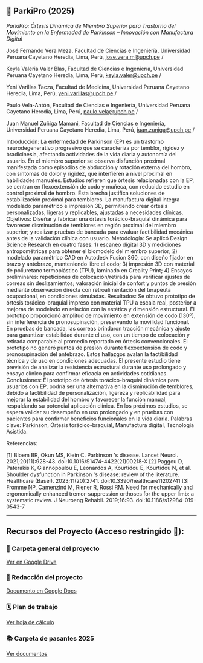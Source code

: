 ## 📌 ParkiPro (2025)

*ParkiPro: Órtesis Dinámica de Miembro Superior para Trastorno del Movimiento en la Enfermedad de Parkinson – Innovación con Manufactura Digital*

José Fernando Vera Meza, Facultad de Ciencias e Ingeniería, Universidad Peruana Cayetano Heredia, Lima, Perú, jose.vera.m@upch.pe /

Keyla Valeria Valer Blas, Facultad de Ciencias e Ingeniería, Universidad Peruana Cayetano Heredia, Lima, Perú, keyla.valer@upch.pe /

Yeni Varillas Tacza, Facultad de Medicina, Universidad Peruana Cayetano Heredia, Lima, Perú, yeni.varillas@upch.pe /

Paulo Vela-Antón, Facultad de Ciencias e Ingeniería, Universidad Peruana Cayetano Heredia, Lima, Perú, paulo.vela@upch.pe /

Juan Manuel Zuñiga Mamani, Facultad de Ciencias e Ingeniería, Universidad Peruana Cayetano Heredia, Lima, Perú, juan.zuniga@upch.pe /

Introducción:  La enfermedad de Parkinson (EP) es un trastorno neurodegenerativo progresivo que se caracteriza por temblor, rigidez y bradicinesia, afectando actividades de la vida diaria y autonomía del usuario. En el miembro superior se observa disfunción proximal manifestada como episodios de abducción y rotación externa del hombro, con síntomas de dolor y rigidez, que interfieren a nivel proximal en habilidades manuales. Estudios refieren que órtesis relacionadas con la EP, se centran en  flexoextensión de codo y muñeca, con reducido estudio en control proximal de hombro. Esta brecha justifica soluciones de estabilización proximal para temblores. La manufactura digital integra modelado paramétrico e impresión 3D, permitiendo crear órtesis personalizadas, ligeras y replicables, ajustadas a necesidades clínicas. Objetivos: Diseñar y fabricar una órtesis torácico-braquial dinámica para favorecer disminución de temblores en región proximal del miembro superior; y realizar pruebas de bancada para evaluar factibilidad mecánica antes de la validación clínica con usuario. Metodología: Se aplicó Design Science Research en cuatro fases: 1) escaneo digital 3D y mediciones antropométricas para obtener el biomodelo del miembro superior; 2) modelado paramétrico CAD en Autodesk Fusion 360, con diseño fijador en brazo y antebrazo, manteniendo libre el codo; 3) impresión 3D con material de poliuretano termoplástico (TPU), laminado en Creality Print; 4) Ensayos preliminares: repeticiones de colocación/retirada para verificar ajustes de correas sin deslizamientos; valoración inicial de confort y puntos de presión mediante observación directa con retroalimentación del terapeuta ocupacional, en condiciones simuladas. Resultados: Se obtuvo prototipo de órtesis torácico-braquial impreso con material  TPU a escala real, posterior a mejoras de modelado en relación con la estética y dimensión estructural. El prototipo proporcionó amplitud de movimiento en extensión de codo (130º), sin interferencia de pronosupinación, preservando la movilidad funcional. En pruebas de bancada, las correas brindaron tracción mecánica y ajuste para garantizar estabilidad durante el uso, con un tiempo de colocación y retirada comparable al promedio reportado en órtesis convencionales. El prototipo no generó puntos de presión durante flexoextensión de codo y pronosupinación del antebrazo. Estos hallazgos avalan la factibilidad técnica y de uso en condiciones adecuadas. El presente estudio tiene previsión de analizar la resistencia estructural durante uso prolongado y ensayo clínico para confirmar  eficacia en actividades cotidianas. Conclusiones: El prototipo de órtesis torácico-braquial dinámica para usuarios con EP, podría ser una alternativa en la disminución de temblores, debido a  factibilidad de personalización, ligereza y replicabilidad para mejorar la estabilidad del hombro y favorecer la función manual,  respaldando su potencial aplicación clínica. En los próximos estudios, se espera validar su desempeño en uso prolongado y en pruebas con pacientes para confirmar beneficios funcionales en la vida diaria.
Palabras clave: Parkinson, Órtesis torácico-braquial, Manufactura digital, Tecnología Asistida.

Referencias:

[1] Bloem BR, Okun MS, Klein C. Parkinson 's disease. Lancet Neurol. 2021;20(11):928-43. doi:10.1016/S1474-4422(21)00218-X
[2] Paggou D, Paterakis K, Giannopoulou E, Leonardos A, Kourtidou E, Kourtidou N, et al. Shoulder dysfunction in Parkinson 's disease: review of the literature. Healthcare (Basel). 2023;11(20):2741. doi:10.3390/healthcare11202741
[3] Fromme NP, Camenzind M, Riener R, Rossi RM. Need for mechanically and ergonomically enhanced tremor-suppression orthoses for the upper limb: a systematic review. J Neuroeng Rehabil. 2019;16:93. doi:10.1186/s12984-019-0543-7

______________________________________________________________________

## Recursos del Proyecto (Acceso restringido 🚫):

### 📁 Carpeta general del proyecto
[Ver en Google Drive](https://drive.google.com/drive/u/2/folders/1jUzAYHSpcX_H1X8Ru-A4L9icyewhnsMF)

### 📃 Redacción del proyecto
[Documento en Google Docs](https://docs.google.com/document/d/1Ec8uLRDF2JVYlUXgEO6ulVlIKZ9bIW2iNUSkWpF2iSw/edit?tab=t.0#heading=h.qg66jtjjse9j)

### 🗓️ Plan de trabajo
[Ver hoja de cálculo](https://docs.google.com/spreadsheets/d/1KnDVQ8B4EnBBzy4kNTRztHy6_4Emkwb8/edit?usp=drive_link&ouid=112061732916072614872&rtpof=true&sd=true)

### 📚 Carpeta de pasantes 2025
[Ver documentos](https://drive.google.com/drive/u/2/folders/1JLlFhqdvsa1nRAs6ARdmL7sbK0ZRvL8C)



